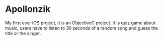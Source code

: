 # Apollonzik
My first ever iOS project, it is an ObjectiveC project. It is quiz game about music, users have to listen to 30 seconds of a random song and guess the title or the singer. 
